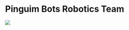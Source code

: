 # Pinguim Bots Robotics Team

![](https://user-images.githubusercontent.com/112727443/251260295-1393dbb1-0e4e-4546-bb73-661d6dc780d9.png)

<!-- ### About:
Escrever um paragrafo sobre a equipe objetivos etc

### Publications:
- Inserir os tdps

### Start:
 - wiki
 Aqui vai ficar o link para um repositorio de tutoriais:
  - video do que é o robocup/larc/@home e o livro de regras da categoria
    - Paragrafo explicando do que se trata a competiçao e dps varios links como videos da mesma, sites etc 
  - Como fazer dual boot
    - Link de tutorial de dual boot
  - Comandos basicos do linux
    - Link de um video de comandos basicos
    - Resumir os mais importantes pro ser humano que nao vai ver o video
  - Subir os videos dos tutorias do kris
    - Resumir do que se trata cada video e colocar o link do tutorial
  
  
-->
